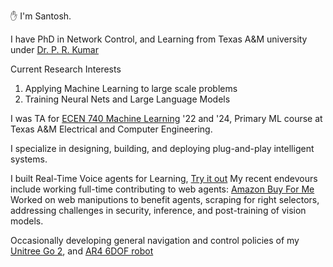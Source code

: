 :raised_hand: I'm Santosh.

I have PhD in Network Control, and Learning from Texas A&M university under [Dr. P. R. Kumar](https://cesg.tamu.edu/faculty/p-r-kumar/)


Current Research Interests
1. Applying Machine Learning to large scale problems
2. Training Neural Nets and Large Language Models

I was TA for [ECEN 740 Machine Learning](https://ecen740tamu.github.io/) '22 and '24, Primary ML course at Texas A&M Electrical and Computer Engineering. 

I specialize in designing, building, and deploying plug-and-play intelligent systems.


I built Real-Time Voice agents for Learning, [Try it out](https://sarasvi-app.uc.r.appspot.com/)
My recent endevours include working full-time contributing to web agents:  [Amazon Buy For Me](https://www.aboutamazon.com/news/retail/amazon-shopping-app-buy-for-me-brands)
Worked on web maniputions to benefit agents, scraping for right selectors, addressing challenges in security, inference, and post-training of vision models.

Occasionally developing general navigation and control policies of my [Unitree Go 2](https://shop.unitree.com/products/unitree-go2?srsltid=AfmBOoqcRQqCxSNPKLbUvFpLKRt6Tk1N9kWHanscn7P-5dtgEywKoJiW), and [AR4 6DOF robot](https://www.anninrobotics.com/)


</br>
</br>
</br>
